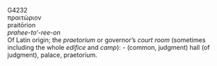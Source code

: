 <body>
  <p>G4232<br>  πραιτώριον  <br> praitōrion  <br><i>prahee-to‘-ree-on </i><br>Of Latin origin; the <i>praetorium </i> or governor’s <i>court</i> <i>room</i> (sometimes including the whole <i>edifice</i> and <i>camp</i>): - (common, judgment) hall (of judgment), palace, praetorium.<br></p>
 </body>